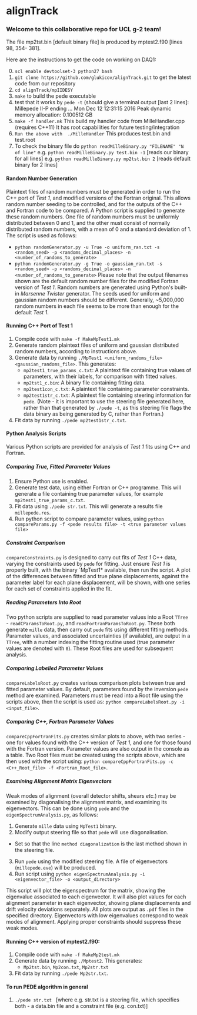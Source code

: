 # alignTrack

### Welcome to this collaborative repo for UCL g-2 team! ###

The file mp2tst.bin [default binary file] is produced by mptest2.f90 [lines 98, 354- 381]. 

Here are the instructions to get the code on working on DAQ1: 

0. `scl enable devtoolset-3 python27 bash`
1.  `git clone https://github.com/glukicov/alignTrack.git`
to get the latest code from our repository 
2. `cd alignTrack/mpIIDESY`
3. `make`
to build the pede executable 
4. test that it works by `pede -t`
(should give a terminal output [last 2 lines]:
 Millepede II-P ending   ... Mon Dec 12 12:31:15 2016 
 Peak dynamic memory allocation:    0.100512 GB
5. `make -f handler.mk`
This build my handler code from MilleHandler.cpp (requires C++11) 
It has root capabilities for future testing/integration 
6. `Run the above with  ./MilleHandler`
This produces test.bin and test.root
7. To check the binary file do `python readMilleBinary.py "FILENAME" "N of line"`
e.g. `python readMilleBinary.py test.bin -1` [reads our binary for all lines] 
e.g. `python readMilleBinary.py mp2tst.bin 2` [reads default binary for 2 lines] 


#### Random Number Generation ####
Plaintext files of random numbers must be generated in order to run the C++ port of *Test 1*, and modified versions of the Fortran original. This allows random number seeding to be controlled, and for the outputs of the C++ and Fortran code to be compared. A Python script is supplied to generate these random numbers. One file of random numbers must be uniformly distributed between 0 and 1, and the other must consist of normally distributed random numbers, with a mean of 0 and a standard deviation of 1. The script is used as follows:
   * `python randomGenerator.py -u True -o uniform_ran.txt -s <random_seed> -p <randoms_decimal_places> -n <number_of_randoms_to_generate>`
   * `python randomGenerator.py -g True -o gaussian_ran.txt -s <random_seed> -p <randoms_decimal_places> -n <number_of_randoms_to_generate>`
Please note that the output filenames shown are the default random number files for the modified Fortran version of *Test 1*. Random numbers are generated using Python's built-in *Marsenne Twister* generator. The seeds used for uniform and gaussian random numbers should be different. Generally, ~5,000,000 random numbers in each file seems to be more than enough for the default *Test 1*.  


#### Running C++ Port of Test 1 ####
1. Compile code with `make -f MakeMpTest1.mk`
2. Generate random plaintext files of uniform and gaussian distributed random numbers, according to instructions above.
3. Generate data by running `./MpTest1 <uniform_randoms_file> <gaussian_randoms_file>`. This generates:
   * `mp2test1_true_params_c.txt`: A plaintext file containing true values of parameters, with their labels, for comparison with fitted values.
   * `mp2tst1_c.bin`: A binary file containing fitting data.
   * `mp2test1con_c.txt`: A plaintext file containing parameter constraints.
   * `mp2test1str_c.txt`: A plaintext file containing steering information for `pede`. (Note - it is important to use the steering file generated here, rather than that generated by `./pede -t`, as this steering file flags the data binary as being generated by C, rather than Fortran.)
4. Fit data by running `./pede mp2test1str_c.txt`. 

#### Python Analysis Scripts ####
Various Python scripts are provided for analysis of *Test 1* fits using C++ and Fortran. 

##### Comparing True, Fitted Parameter Values #####
1. Ensure Python use is enabled.
2. Generate test data, using either Fortran or C++ programme. This will generate a file containing true parameter values, for example `mp2test1_true_params_c.txt`.
3. Fit data using `./pede str.txt`. This will generate a results file `millepede.res`.
4. Run python script to compare parameter values, using `python compareParams.py -f <pede results file> -t <true parameter values file>`

##### Constraint Comparison #####
`compareConstraints.py` is designed to carry out fits of *Test 1* C++ data, varying the constraints used by `pede` for fitting. Just ensure *Test 1* is properly built, with the binary `MpTest1* available, then run the script. A plot of the differences between fitted and true plane displacements, against the parameter label for each plane displacement, will be shown, with one series for each set of constraints applied in the fit.

##### Reading Parameters Into Root #####
Two python scripts are supplied to read parameter values into a Root `TTree` - `readCParamsToRoot.py`, and `readFortranParamsToRoot.py`. These both generate `mille` data, then carry out `pede` fits using different fitting methods. Parameter values, and associated uncertainties (if available), are output in a `TTree`, with a number indexing the fitting routine used (true parameter values are denoted with `0`). These Root files are used for subsequent analysis.

##### Comparing Labelled Parameter Values #####
`compareLabelsRoot.py` creates various comparison plots between true and fitted parameter values. By default, parameters found by the inversion `pede` method are examined. Parameters must be read into a Root file using the scripts above, then the script is used as: `python compareLabelsRoot.py -i <input_file>`.

##### Comparing C++, Fortran Parameter Values #####
`compareCppFortranFits.py` creates similar plots to above, with two series - one for values found with the C++ version of *Test 1*, and one for those found with the Fortran version. Parameter values are also output in the console as a table. Two Root files must be created using the scripts above, which are then used with the script using: `python compareCppFortranFits.py -c <C++_Root_file> -f <Fortran_Root_file>`.

##### Examining Alignment Matrix Eigenvectors #####
Weak modes of alignment (overall detector shifts, shears *etc.*) may be examined by diagonalising the alignment matrix, and examining its eigenvectors. This can be done using `pede` and the `eigenSpectrumAnalysis.py`, as follows:

1. Generate `mille` data using `MpTest1` binary.
2.  Modify output steering file so that `pede` will use diagonalisation.
   * Set so that the line `method diagonalization` is the last method shown in the steering file.
3. Run `pede` using the modified steering file. A file of eigenvectors (`millepede.eve`) will be produced.
4. Run script using `python eigenSpectrumAnalysis.py -i <eigenvector_file> -o <output_directory>`

This script will plot the eigenspectrum for the matrix, showing the eigenvalue associated to each eigenvector. It will also plot values for each alignment parameter in each eigenvector, showing plane displacements and drift velocity deviations separately. All plots are output as `.pdf` files in the specified directory. Eigenvectors with low eigenvalues correspond to weak modes of alignment. Applying proper constraints should suppress these weak modes.

#### Running C++ version of mptest2.f90: ####
1. Compile code with `make -f MakeMp2test.mk`
2. Generate data by running `./Mptest2`. This generates:
   * `Mp2tst.bin`, `Mp2con.txt`, `Mp2str.txt`
3. Fit data by running `./pede Mp2str.txt`.

#### To run PEDE algorithm in general ####
1.  ` ./pede str.txt  ` [where e.g. str.txt is a steering file, which specifies both - a data.bin file and a constraint file (e.g. con.txt)]


